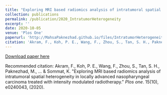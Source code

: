 ```yaml
---
title: "Exploring MRI based radiomics analysis of intratumoral spatial heterogeneity in locally advanced nasopharyngeal carcinoma treated with intensity modulated radiotherapy"
collection: publications
permalink: /publication/2020_IntratumorHeterogeneity
excerpt: ''
date: 2020-10-05
venue: 'Plos One'
paperurl: 'http://MahsaPaknezhad.github.io/files/IntratumorHeterogeneity.pdf'
citation: 'Akram, F., Koh, P. E., Wang, F., Zhou, S., Tan, S. H., Paknezhad, M., ... & Sommat, K. &quot Exploring MRI based radiomics analysis of intratumoral spatial heterogeneity in locally advanced nasopharyngeal carcinoma treated with intensity modulated radiotherapy &quot <i>Plos one</i>. 15(10), e0240043, (2020).'
---
```


[Download paper here](http://MahsaPaknezhad.github.io/files/IntratumorHeterogeneity.pdf)

Recommended citation: Akram, F., Koh, P. E., Wang, F., Zhou, S., Tan, S. H., Paknezhad, M., ... & Sommat, K. "Exploring MRI based radiomics analysis of intratumoral spatial heterogeneity in locally advanced nasopharyngeal carcinoma treated with intensity modulated radiotherapy." <i>Plos one</i>. 15(10), e0240043, (2020).
